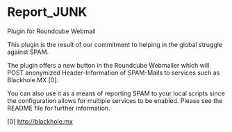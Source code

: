 Report_JUNK
===========

Plugin for Roundcube Webmail

This plugin is the result of our commitment to helping in the global struggle against SPAM.

The plugin offers a new button in the Roundcube Webmailer which will POST anonymized Header-Information of SPAM-Mails to services such as Blackhole.MX [0].

You can also use it as a means of reporting SPAM to your local scripts since the configuration allows for multiple services to be enabled. Please see the README file for further information.

[0] http://blackhole.mx